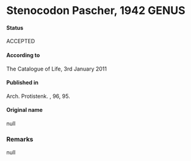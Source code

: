 Stenocodon Pascher, 1942 GENUS
=======

#### Status
ACCEPTED

#### According to
The Catalogue of Life, 3rd January 2011

#### Published in
Arch. Protistenk. , 96, 95.

#### Original name
null

### Remarks
null